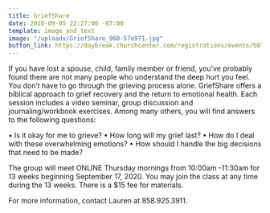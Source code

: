 ```yaml
---
title: GriefShare
date: 2020-09-05 22:27:00 -07:00
template: image_and_text
image: "/uploads/GriefShare_960-57e971.jpg"
button_link: https://daybreak.churchcenter.com/registrations/events/507130
---
```


If you have lost a spouse,
child, family member or
friend, you’ve probably found
there are not many people
who understand the deep hurt
you feel. You don’t have to go
through the grieving process
alone. GriefShare offers a
biblical approach to grief recovery and the return
to emotional health. Each session includes a video
seminar, group discussion and journaling/workbook
exercises. Among many others, you will find answers
to the following questions:

• Is it okay for me to grieve?
• How long will my grief last?
• How do I deal with these overwhelming emotions?
• How should I handle the big decisions that need to
be made?

The group will meet ONLINE Thursday mornings from 10:00am -11:30am for 13 weeks beginning September 17, 2020. You may join the
class at any time during the 13 weeks. There is a $15
fee for materials.

For more information, contact Lauren at 858.925.3911.